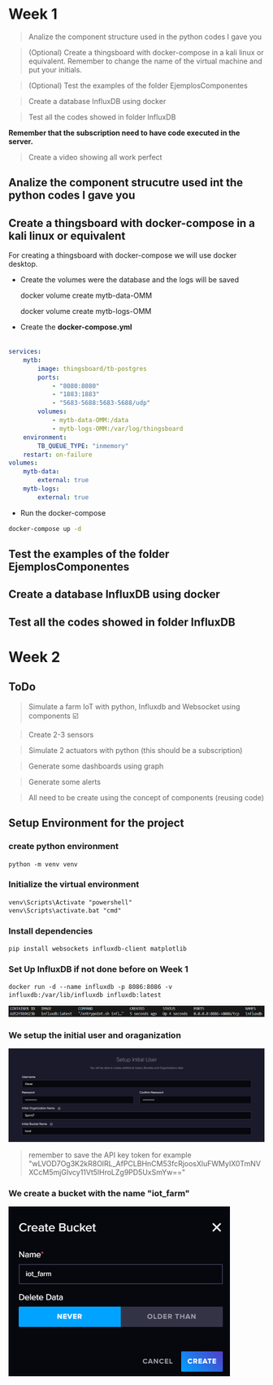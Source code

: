 # Week 1

> Analize the component structure used in the python codes I gave you

> (Optional) Create a thingsboard with docker-compose in a kali linux or equivalent. Remember to change the name of the virtual machine and put your initials.

> (Optional) Test the examples of the folder EjemplosComponentes

> Create a database InfluxDB using docker

> Test all the codes showed in folder InfluxDB

**Remember that the subscription need to have code executed in the server.**

> Create a video showing all work perfect

## Analize the component strucutre used int the python codes I gave you

## Create a thingsboard with docker-compose in a kali linux or equivalent

For creating a thingsboard with docker-compose we will use docker desktop.
- Create the volumes were the database and the logs will be saved 

    docker volume create mytb-data-OMM

    docker volume create mytb-logs-OMM

- Create the **docker-compose.yml** 

```yml

services:
    mytb:
        image: thingsboard/tb-postgres
        ports:
            - "8080:8080"
            - "1883:1883"
            - "5683-5688:5683-5688/udp"
        volumes:
            - mytb-data-OMM:/data
            - mytb-logs-OMM:/var/log/thingsboard
    environment:
        TB_QUEUE_TYPE: "inmemory"
    restart: on-failure
volumes:
    mytb-data:
        external: true
    mytb-logs:
        external: true

```

- Run the docker-compose
```sh
docker-compose up -d
```



## Test the examples of the folder EjemplosComponentes

## Create a database InfluxDB using docker

## Test all the codes showed in folder InfluxDB

# Week 2

## ToDo

> Simulate a farm IoT with python, Influxdb and Websocket using components ☑️

> Create 2-3 sensors 

> Simulate 2 actuators with python (this should be a subscription)

> Generate some dashboards using graph

> Generate some alerts

> All need to be create using the concept of components (reusing code)

## Setup Environment for the project

### create python environment 

    python -m venv venv

### Initialize the virtual environment
        
    venv\Scripts\Activate "powershell"
    venv\Scripts\activate.bat "cmd"

### Install dependencies
            
    pip install websockets influxdb-client matplotlib
        
### Set Up InfluxDB if not done before on Week 1

    docker run -d --name influxdb -p 8086:8086 -v influxdb:/var/lib/influxdb influxdb:latest

![docker setup](images/docker.png)
            
### We setup the initial user and oraganization

![influxdb setup](images/admi_setup.png)

> remember to save the API key token for example "wLVOD7Og3K2kR8OlRL_AfPCLBHnCM53fcRjoosXluFWMyIX0TmNVXCcM5mjGIvcy11Vt5lHroLZg9PD5UxSmYw=="

### We create a bucket with the name "iot_farm"
![create bucket](images/create_bucket.png)


